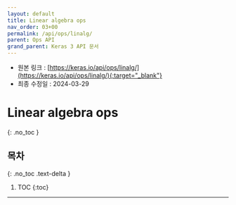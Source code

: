 ```yaml
---
layout: default
title: Linear algebra ops
nav_order: 03+00
permalink: /api/ops/linalg/
parent: Ops API
grand_parent: Keras 3 API 문서
---
```


* 원본 링크 : [https://keras.io/api/ops/linalg/](https://keras.io/api/ops/linalg/){:target="_blank"}
* 최종 수정일 : 2024-03-29

# Linear algebra ops
{: .no_toc }

## 목차
{: .no_toc .text-delta }

1. TOC
{:toc}

---
